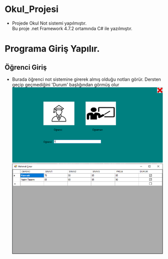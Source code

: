 # Okul_Projesi
* Projede Okul Not sistemi yapılmıştır.<br />
Bu proje .net Framework 4.7.2 ortamında C# ile yazılmıştır.
# Programa Giriş Yapılır.
## Öğrenci Giriş
* Burada öğrenci not sistemine girerek almış olduğu notları görür. Dersten geçip geçmediğini 'Durum' başlığından görmüş olur
![github](Ogrenci.PNG)
![github](Ogrenci1.PNG)
